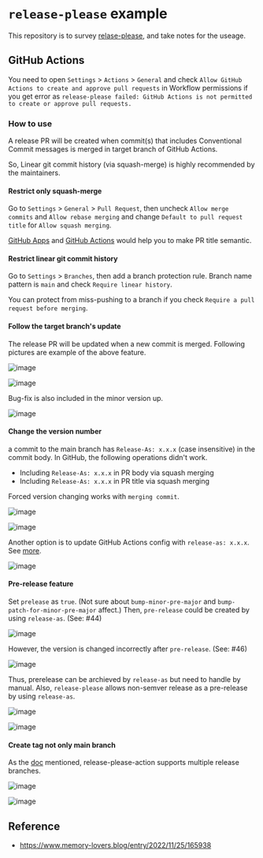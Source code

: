 # `release-please` example

This repository is to survey [relase-please](https://github.com/googleapis/release-please), and take notes for the useage.

## GitHub Actions

You need to open `Settings` > `Actions` > `General` and check `Allow GitHub Actions to create and approve pull requests` in Workflow permissions if you get error as `release-please failed: GitHub Actions is not permitted to create or approve pull requests.`

### How to use

A release PR will be created when commit(s) that includes Conventional Commit messages is merged in target branch of GitHub Actions.

So, Linear git commit history (via squash-merge) is highly recommended by the maintainers.

#### Restrict only squash-merge

Go to `Settings` > `General` > `Pull Request`, then uncheck `Allow merge commits` and `Allow rebase merging` and change `Default to pull request title` for `Allow squash merging`.

[GitHub Apps](https://github.com/marketplace/semantic-prs) and [GitHub Actions](https://github.com/amannn/action-semantic-pull-request) would help you to make PR title semantic.


#### Restrict linear git commit history

Go to `Settings` > `Branches`, then add a branch protection rule.
Branch name pattern is `main` and check `Require linear history`.

You can protect from miss-pushing to a branch if you check `Require a pull request before merging`.

#### Follow the target branch's update

The release PR will be updated when a new commit is merged.
Following pictures are example of the above feature.

![image](./assets/img/Screenshot_2023-08-19_at_19.55.53.png)

![image](./assets/img/Screenshot_2023-08-19_at_20.03.56.png)

Bug-fix is also included in the minor version up.

![image](./assets/img/Screenshot_2023-08-19_at_20.11.36.png)

#### Change the version number

a commit to the main branch has `Release-As: x.x.x` (case insensitive) in the commit body.
In GitHub, the following operations didn't work.

- Including `Release-As: x.x.x` in PR body via squash merging
- Including `Release-As: x.x.x` in PR title via squash merging

Forced version changing works with `merging commit`.

![image](./assets/img/Screenshot_2023-09-03_at_19.06.37.png)

![image](./assets/img/Screenshot_2023-09-03_at_19.08.06.png)

Another option is to update GitHub Actions config with `release-as: x.x.x`. See [more](https://github.com/dhythm/release-please-example/pull/24/files).

![image](./assets/img/Screenshot_2023-09-03_at_19.54.11.png)


#### Pre-release feature

Set `prelease` as `true`. (Not sure about `bump-minor-pre-major` and `bump-patch-for-minor-pre-major` affect.)
Then, `pre-release` could be created by using `release-as`. (See: #44)

![image](./assets/img/Screenshot_2023-09-17_at_21.03.57.png)

However, the version is changed incorrectly after `pre-release`. (See: #46)

![image](./assets/img/Screenshot_2023-09-17_at_21.04.39.png)

Thus, prerelease can be archieved by `release-as` but need to handle by manual.
Also, `release-please` allows non-semver release as a pre-release by using `release-as`.

![image](./assets/img/Screenshot_2023-09-18_at_9.46.35.png)

![image](./assets/img/Screenshot_2023-09-18_at_9.47.34.png)

#### Create tag not only main branch

As the [doc](https://github.com/google-github-actions/release-please-action#supporting-multiple-release-branches) mentioned, release-please-action supports multiple release branches.

![image](./assets/img/Screenshot_2023-09-18_at_12.47.10.png)

![image](./assets/img/Screenshot_2023-09-18_at_12.52.04.png)

## Reference

- https://www.memory-lovers.blog/entry/2022/11/25/165938
